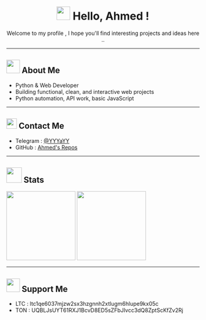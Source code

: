 <h1 align="center">
  <img src="https://pixelartmaker-data-78746291193.nyc3.digitaloceanspaces.com/image/56270ff679d24b7.png" width="35px" height="35px">
  Hello, Ahmed !
</h1>

<p align="center">
Welcome to my profile , I hope you'll find interesting projects and ideas here ..
</p>

---

<h2>
  <img src="https://mystickermania.com/cdn/stickers/cute-cats/cute-black-cat-pixel-512x512.png" width="35px" height="35px">
  About Me
</h2>

-  Python & Web Developer  
-  Building functional, clean, and interactive web projects  
-  Python automation, API work, basic JavaScript  
---

<h2>
  <img src="https://freesvg.org/img/Black-Pixel-Mouse-Cursor-Arow-Fixed.png" width="27px" height="27px">
  Contact Me
</h2>

- Telegram : [@YYYaYY](https://t.me/YYYaYY)  
- GitHub : [Ahmed's Repos](https://github.com/AhmedTools)  

---

<h2>
  <img src="https://pixelartmaker-data-78746291193.nyc3.digitaloceanspaces.com/image/f582f3bf8dcca6c.png" width="40px" height="40px">
  Stats
</h2>

<p align="left">
  <img height="180em" src="https://github-readme-stats.vercel.app/api?username=ahmedtools&show_icons=true&theme=dark&hide_border=true" />
  <img height="180em" src="https://github-readme-stats.vercel.app/api/top-langs/?username=ahmedtools&layout=compact&theme=dark&hide_border=true" />
</p>

---

<h2>
  <img src="https://clipground.com/images/pixel-png-cute-2.png" width="35px" height="35px">
  Support Me
</h2>

- LTC : ltc1qe6037mjzw2sx3hzgnnh2xtlugm6hlupe9kx05c
- TON : UQBLJsUYT61RXJ1BcvD8ED5sZFbJIvcc3dQ8ZptScKfZv2Rj
